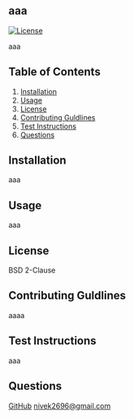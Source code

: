 
  ## aaa
  [![License](https://img.shields.io/badge/License-BSD%202--Clause-orange.svg)](https://opensource.org/licenses/BSD-2-Clause)

  aaa

  ## Table of Contents

  1. [Installation](#Installation)
  2. [Usage](#Usage)
  3. [License](#Liscense)
  4. [Contributing Guldlines](#Contributing-Guldlines)
  5. [Test Instructions](#Test-Instructions)
  6. [Questions](#Questions)


  ## Installation

  aaa

  ## Usage

  aaa

  ## License

  BSD 2-Clause

  ## Contributing Guldlines

  aaaa

  ## Test Instructions

  aaa

  ## Questions
  
  [GitHub](https://github.com/softwarescabe)
  nivek2696@gmail.com

  
